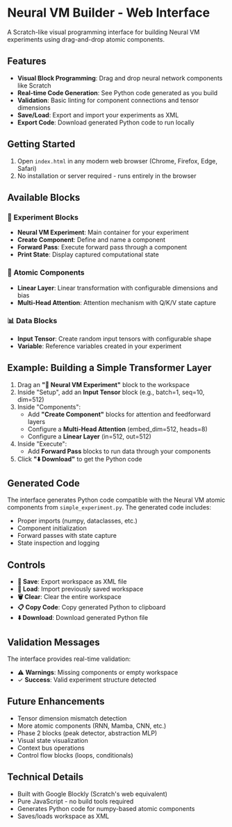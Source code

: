 # Neural VM Builder - Web Interface

A Scratch-like visual programming interface for building Neural VM experiments using drag-and-drop atomic components.

## Features

- **Visual Block Programming**: Drag and drop neural network components like Scratch
- **Real-time Code Generation**: See Python code generated as you build
- **Validation**: Basic linting for component connections and tensor dimensions
- **Save/Load**: Export and import your experiments as XML
- **Export Code**: Download generated Python code to run locally

## Getting Started

1. Open `index.html` in any modern web browser (Chrome, Firefox, Edge, Safari)
2. No installation or server required - runs entirely in the browser

## Available Blocks

### 🧪 Experiment Blocks
- **Neural VM Experiment**: Main container for your experiment
- **Create Component**: Define and name a component
- **Forward Pass**: Execute forward pass through a component
- **Print State**: Display captured computational state

### 🔢 Atomic Components
- **Linear Layer**: Linear transformation with configurable dimensions and bias
- **Multi-Head Attention**: Attention mechanism with Q/K/V state capture

### 📊 Data Blocks
- **Input Tensor**: Create random input tensors with configurable shape
- **Variable**: Reference variables created in your experiment

## Example: Building a Simple Transformer Layer

1. Drag an **"🧪 Neural VM Experiment"** block to the workspace
2. Inside "Setup", add an **Input Tensor** block (e.g., batch=1, seq=10, dim=512)
3. Inside "Components":
   - Add **"Create Component"** blocks for attention and feedforward layers
   - Configure a **Multi-Head Attention** (embed_dim=512, heads=8)
   - Configure a **Linear Layer** (in=512, out=512)
4. Inside "Execute":
   - Add **Forward Pass** blocks to run data through your components
5. Click **"⬇️ Download"** to get the Python code

## Generated Code

The interface generates Python code compatible with the Neural VM atomic components from `simple_experiment.py`. The generated code includes:
- Proper imports (numpy, dataclasses, etc.)
- Component initialization
- Forward passes with state capture
- State inspection and logging

## Controls

- **💾 Save**: Export workspace as XML file
- **📁 Load**: Import previously saved workspace
- **🗑️ Clear**: Clear the entire workspace
- **📋 Copy Code**: Copy generated Python to clipboard
- **⬇️ Download**: Download generated Python file

## Validation Messages

The interface provides real-time validation:
- ⚠️ **Warnings**: Missing components or empty workspace
- ✓ **Success**: Valid experiment structure detected

## Future Enhancements

- Tensor dimension mismatch detection
- More atomic components (RNN, Mamba, CNN, etc.)
- Phase 2 blocks (peak detector, abstraction MLP)
- Visual state visualization
- Context bus operations
- Control flow blocks (loops, conditionals)

## Technical Details

- Built with Google Blockly (Scratch's web equivalent)
- Pure JavaScript - no build tools required
- Generates Python code for numpy-based atomic components
- Saves/loads workspace as XML